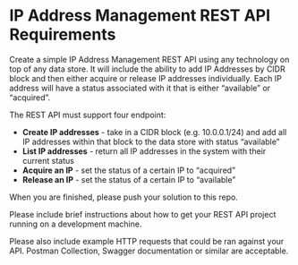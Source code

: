 # IP Address Management REST API Requirements
 
Create a simple IP Address Management REST API using any technology on top of any data store. It will include the ability to add IP Addresses by CIDR block and then either acquire or release IP addresses individually. Each IP address will have a status associated with it that is either “available” or “acquired”. 
 
The REST API must support four endpoint:
  * **Create IP addresses** - take in a CIDR block (e.g. 10.0.0.1/24) and add all IP addresses within that block to the data store with status “available”
  * **List IP addresses** - return all IP addresses in the system with their current status
  * **Acquire an IP** - set the status of a certain IP to “acquired”
  * **Release an IP** - set the status of a certain IP to “available”

When you are finished, please push your solution to this repo.

Please include brief instructions about how to get your REST API project running on a development machine.

Please also include example HTTP requests that could be ran against your API. Postman Collection, Swagger documentation or similar are acceptable.
